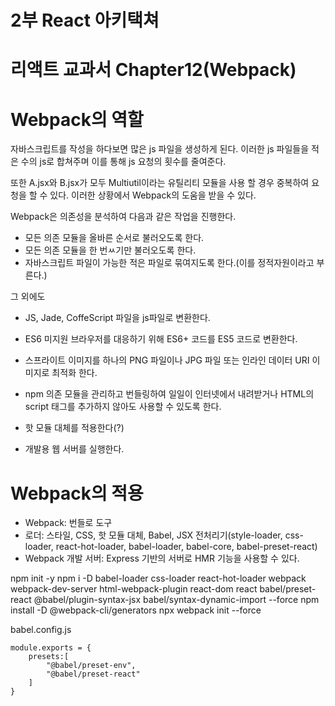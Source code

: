 # 2부 React 아키택쳐
# 리액트 교과서 Chapter12(Webpack)

# Webpack의 역할
자바스크립트를 작성을 하다보면 많은 js 파일을 생성하게 된다.
이러한 js 파일들을 적은 수의 js로 합쳐주며 이를 통해 js 요청의 횟수를 줄여준다.

또한 A.jsx와 B.jsx가 모두 Multiutil이라는 유틸리티 모듈을 사용 할 경우 중복하여 요청을 할 수 있다. 이러한 상황에서 Webpack의 도움을 받을 수 있다.

Webpack은 의존성을 분석하여 다음과 같은 작업을 진행한다.
- 모든 의존 모듈을 올바른 순서로 불러오도록 한다.
- 모든 의존 모듈을 한 번ㅆ기만 불러오도록 한다.
- 자바스크립트 파일이 가능한 적은 파일로 묶여지도록 한다.(이를 정적자원이라고 부른다.)

그 외에도 
- JS, Jade, CoffeScript 파일을 js파일로 변환한다.
- ES6 미지원 브라우저를 대응하기 위해 ES6+ 코드를 ES5 코드로 변환한다.
- 스프라이트 이미지를 하나의 PNG 파일이나 JPG 파일 또는 인라인 데이터 URI 이미지로 최적화 한다.

- npm 의존 모듈을 관리하고 번들링하여 일일이 인터넷에서 내려받거나 HTML의 script 태그를 추가하지 않아도 사용할 수 있도록 한다.
- 핫 모듈 대체를 적용한다(?)
- 개발용 웹 서버를 실행한다.

# Webpack의 적용
- Webpack: 번들로 도구
- 로더: 스타일, CSS, 핫 모듈 대체, Babel, JSX 전처리기(style-loader, css-loader, react-hot-loader, babel-loader, babel-core, babel-preset-react)
- Webpack 개발 서버: Express 기반의 서버로 HMR 기능을 사용할 수 있다.


npm init -y
npm i -D babel-loader css-loader react-hot-loader webpack webpack-dev-server html-webpack-plugin react-dom react babel/preset-react @babel/plugin-syntax-jsx babel/syntax-dynamic-import  --force
npm install -D @webpack-cli/generators
npx webpack init --force

babel.config.js
```
module.exports = {
    presets:[
        "@babel/preset-env",
        "@babel/preset-react"
    ]
}
```